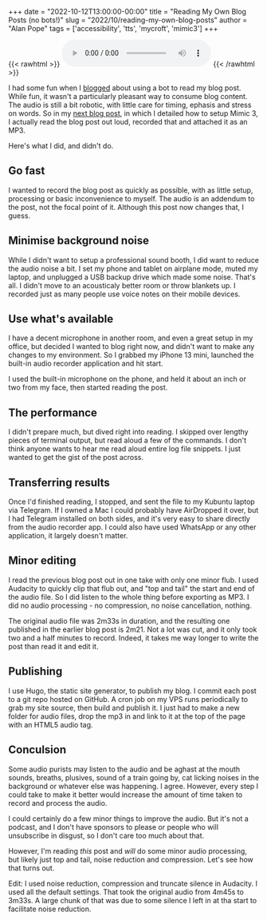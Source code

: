 +++
date = "2022-10-12T13:00:00-00:00"
title = "Reading My Own Blog Posts (no bots!)"
slug = "2022/10/reading-my-own-blog-posts"
author = "Alan Pope"
tags = ['accessibility', 'tts', 'mycroft', 'mimic3']
+++

{{< rawhtml >}}
    <audio controls src="/blog/audio/audio_2022-10-12_11-33-47.mp3"><a href="/blog/audio/audio_2022-10-12_11-33-47.mp3">Download audio</a></audio>
{{< /rawhtml >}}

I had some fun when I [blogged](/blog/2022/10/blog-to-speech-in-my-voice/) about using a bot to read my blog post. While fun, it wasn't a particularly pleasant way to consume blog content. The audio is still a bit robotic, with little care for timing, ephasis and stress on words. So in my [next blog post](/blog/2022/10/setting-up-mimic3/), in which I detailed how to setup Mimic 3, I actually read the blog post out loud, recorded that and attached it as an MP3. 

Here's what I did, and didn't do.

## Go fast

I wanted to record the blog post as quickly as possible, with as little setup, processing or basic inconvenience to myself. The audio is an addendum to the post, not the focal point of it. Although this post now changes that, I guess.

## Minimise background noise

While I didn't want to setup a professional sound booth, I did want to reduce the audio noise a bit. I set my phone and tablet on airplane mode, muted my laptop, and unplugged a USB backup drive which made some noise. That's all. I didn't move to an acousticaly better room or throw blankets up. I recorded just as many people use voice notes on their mobile devices. 

## Use what's available

I have a decent microphone in another room, and even a great setup in my office, but decided I wanted to blog right now, and didn't want to make any changes to my environment. So I grabbed my iPhone 13 mini, launched the built-in audio recorder application and hit start. 

I used the built-in microphone on the phone, and held it about an inch or two from my face, then started reading the post. 

## The performance

I didn't prepare much, but dived right into reading. I skipped over lengthy pieces of terminal output, but read aloud a few of the commands. I don't think anyone wants to hear me read aloud entire log file snippets. I just wanted to get the gist of the post across. 

## Transferring results

Once I'd finished reading, I stopped, and sent the file to my Kubuntu laptop via Telegram. If I owned a Mac I could probably have AirDropped it over, but I had Telegram installed on both sides, and it's very easy to share directly from the audio recorder app. I could also have used WhatsApp or any other application, it largely doesn't matter. 

## Minor editing

I read the previous blog post out in one take with only one minor flub. I used Audacity to quickly clip that flub out, and "top and tail" the start and end of the audio file. So I did listen to the whole thing before exporting as MP3. I did no audio processing - no compression, no noise cancellation, nothing.

The original audio file was 2m33s in duration, and the resulting one published in the earlier blog post is 2m21. Not a lot was cut, and it only took two and a half minutes to record. Indeed, it takes me way longer to write the post than read it and edit it.

## Publishing

I use Hugo, the static site generator, to publish my blog. I commit each post to a git repo hosted on GitHub. A cron job on my VPS runs periodically to grab my site source, then build and publish it. I just had to make a new folder for audio files, drop the mp3 in and link to it at the top of the page with an HTML5 audio tag.

## Conculsion

Some audio purists may listen to the audio and be aghast at the mouth sounds, breaths, plusives, sound of a train going by, cat licking noises in the background or whatever else was happening. I agree. However, every step I could take to make it better would increase the amount of time taken to record and process the audio.

I could certainly do a few minor things to improve the audio. But it's not a podcast, and I don't have sponsors to please or people who will unsubscribe in disgust, so I don't care too much about that.

However, I'm reading *this* post and *will* do some minor audio processing, but likely just top and tail, noise reduction and compression. Let's see how that turns out.

Edit: I used noise reduction, compression and truncate silence in Audacity. I used all the default settings. That took the original audio from 4m45s to 3m33s. A large chunk of that was due to some silence I left in at tha start to facilitate noise reduction. 